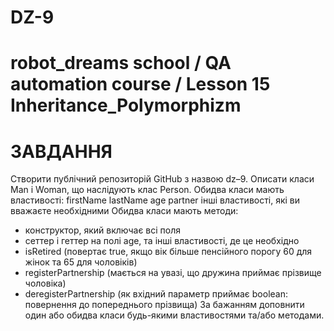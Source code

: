 # DZ-9
robot_dreams school / QA automation course / Lesson 15 Inheritance_Polymorphizm
=========================
ЗАВДАННЯ
==========================
Створити публічний репозиторій GitHub з назвою dz–9.
Описати класи Man і Woman, що наслідують клас Person.
Обидва класи мають властивості:
firstName
lastName
age
partner
інші властивості, які ви вважаєте необхідними
Обидва класи мають методи:
- конструктор, який включає всі поля
- сеттер і геттер на полі age, та інші властивості, де це необхідно
- isRetired (повертає true, якщо вік більше пенсійного порогу 60 для жінок та 65 для чоловіків)
- registerPartnership (мається на увазі, що дружина приймає прізвище чоловіка)
- deregisterPartnership (як вхідний параметр приймає boolean: повернення до попереднього прізвища)
За бажанням доповнити один або обидва класи будь-якими властивостями та/або методами.
